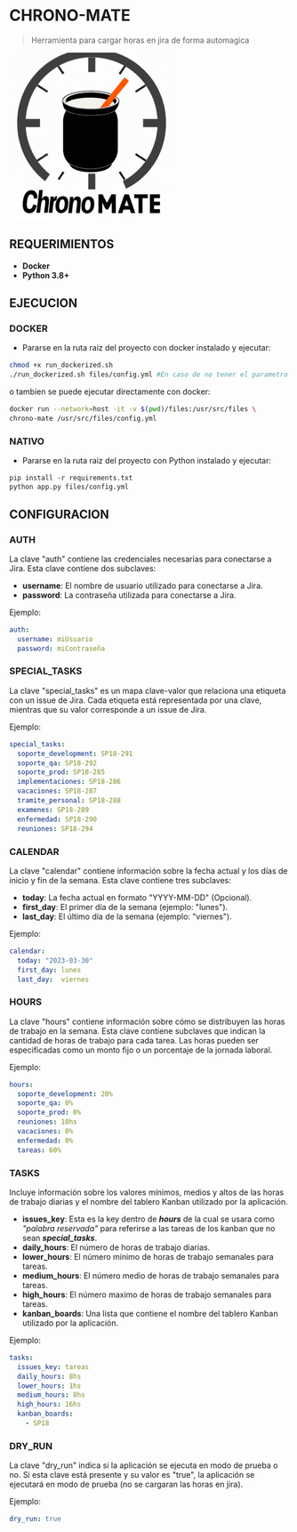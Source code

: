# CHRONO-MATE

> Herramienta para cargar horas en jira de forma automagica

![alt text](img/chronomate.png)

## REQUERIMIENTOS

* **Docker**
* **Python 3.8+**

## EJECUCION

### DOCKER

* Pararse en la ruta raiz del proyecto con docker instalado y ejecutar:
```bash
chmod +x run_dockerized.sh
./run_dockerized.sh files/config.yml #En caso de no tener el parametro lo busca por default en ese mismo path
```
o tambien se puede ejecutar directamente con docker: 
```bash
docker run --network=host -it -v $(pwd)/files:/usr/src/files \
chrono-mate /usr/src/files/config.yml
```
### NATIVO

* Pararse en la ruta raiz del proyecto con Python instalado y ejecutar:
```
pip install -r requirements.txt
python app.py files/config.yml
```

## CONFIGURACION

### AUTH
La clave "auth" contiene las credenciales necesarias para conectarse a Jira. Esta clave contiene dos subclaves:

* **username**: El nombre de usuario utilizado para conectarse a Jira.
* **password**: La contraseña utilizada para conectarse a Jira.

Ejemplo:

```yaml
auth:
  username: miUsuario
  password: miContraseña
```

### SPECIAL_TASKS
La clave "special_tasks" es un mapa clave-valor que relaciona una etiqueta con un issue de Jira. Cada etiqueta está representada por una clave, mientras que su valor corresponde a un issue de Jira.

Ejemplo:

```yaml
special_tasks:
  soporte_development: SP18-291
  soporte_qa: SP18-292
  soporte_prod: SP18-285
  implementaciones: SP18-286
  vacaciones: SP18-287
  tramite_personal: SP18-288
  examenes: SP18-289
  enfermedad: SP18-290
  reuniones: SP18-294
```

### CALENDAR
La clave "calendar" contiene información sobre la fecha actual y los días de inicio y fin de la semana. Esta clave contiene tres subclaves:

* **today**: La fecha actual en formato "YYYY-MM-DD" (Opcional).
* **first_day**: El primer día de la semana (ejemplo: "lunes").
* **last_day**: El último día de la semana (ejemplo: "viernes").

Ejemplo:

```yaml
calendar:
  today: "2023-03-30"
  first_day: lunes 
  last_day:  viernes
```

### HOURS
La clave "hours" contiene información sobre cómo se distribuyen las horas de trabajo en la semana. Esta clave contiene subclaves que indican la cantidad de horas de trabajo para cada tarea. Las horas pueden ser especificadas como un monto fijo o un porcentaje de la jornada laboral.

Ejemplo:

```yaml
hours:
  soporte_development: 20%
  soporte_qa: 0%
  soporte_prod: 0%
  reuniones: 10hs
  vacaciones: 0%
  enfermedad: 0%
  tareas: 60%
```

### TASKS
Incluye información sobre los valores mínimos, medios y altos de las horas de trabajo diarias y el nombre del tablero Kanban utilizado por la aplicación.

* **issues_key**: Esta es la key dentro de ***hours*** de la cual se usara como *"palabra reservada"* para referirse a las tareas de los kanban que no sean ***special_tasks***.
* **daily_hours**: El número de horas de trabajo diarias.
* **lower_hours**: El número mínimo de horas de trabajo semanales para tareas.
* **medium_hours**: El número medio de horas de trabajo semanales para tareas.
* **high_hours**: El número maximo de horas de trabajo semanales para tareas.
* **kanban_boards**: Una lista que contiene el nombre del tablero Kanban utilizado por la aplicación.

Ejemplo:

```yaml
tasks:
  issues_key: tareas
  daily_hours: 8hs
  lower_hours: 1hs
  medium_hours: 8hs
  high_hours: 16hs
  kanban_boards:
    - SP18
```

### DRY_RUN
La clave "dry_run" indica si la aplicación se ejecuta en modo de prueba o no. Si esta clave está presente y su valor es "true", la aplicación se ejecutará en modo de prueba (no se cargaran las horas en jira).

Ejemplo:

```yaml
dry_run: true
```
